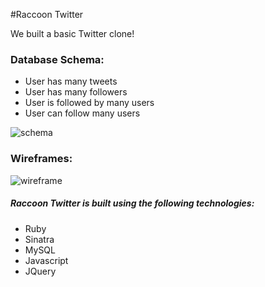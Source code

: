#Raccoon Twitter

We built a basic Twitter clone!

### Database Schema:
  - User has many tweets
  - User has many followers
  - User is followed by many users
  - User can follow many users

![schema](http://i59.tinypic.com/j12i9t.png "Schema")

### Wireframes:

![wireframe](http://i61.tinypic.com/8y845z.jpg "Wireframe")

##### Raccoon Twitter is built using the following technologies:
- Ruby
- Sinatra
- MySQL
- Javascript
- JQuery